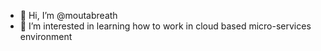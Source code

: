 - 👋 Hi, I’m @moutabreath
- 👀 I’m interested in learning how to work in cloud based micro-services environment



<!---
moutabreath/moutabreath is a ✨ special ✨ repository because its `README.md` (this file) appears on your GitHub profile.
You can click the Preview link to take a look at your changes.
--->
